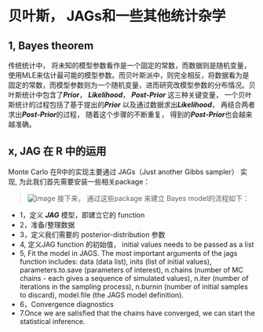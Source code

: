 # 贝叶斯， JAGs和一些其他统计杂学

## 1, Bayes theorem 
传统统计中， 将未知的模型参数看作是一个固定的常数，而数据则是随机变量，使用MLE来估计最可能的模型参数。而贝叶斯派中，则完全相反，将数据看为是固定的常数，而模型参数则为一个随机变量，进而研究改模型参数的分布情况。贝叶斯统计中包含了***Prior***， ***Likelihood***， ***Post-Prior*** 这三种关键变量， 一个贝叶斯统计的过程包括了基于提出的***Prior*** 以及通过数据求出***Likelihood***， 再结合两者求出***Post-Prior***的过程， 随着这个步骤的不断重复， 得到的***Post-Prior***也会越来越准确。
## x, JAG 在 R 中的运用
Monte Carlo 在R中的实现主要通过 JAGs（Just another Gibbs sampler） 实现, 为此我们首先需要安装一些相关package：
> ![image](https://user-images.githubusercontent.com/89850899/158208344-e1e653d5-48f0-466a-9000-fcafa3553139.png)
接下来， 通过这些package 来建立 Bayes model的流程如下：
- 1，定义 ***JAG*** 模型，即建立它的 function
- 2，准备/整理数据
- 3，定义我们需要的 posterior-distribution 参数
- 4, 定义JAG function 的初始值， initial values needs to be passed as a list
- 5, Fit the model in JAGS. The most important arguments of the jags function includes: data (data
list), inits (list of initial values), parameters.to.save (parameters of interest), n.chains (number of
MC chains - each gives a sequence of simulated values), n.iter (number of iterations in the sampling
process), n.burnin (number of initial samples to discard), model.file (the JAGS model definition).
- 6，Convergence diagnostics
- 7.Once we are satisfied that the chains have converged, we can start the statistical inference. 

